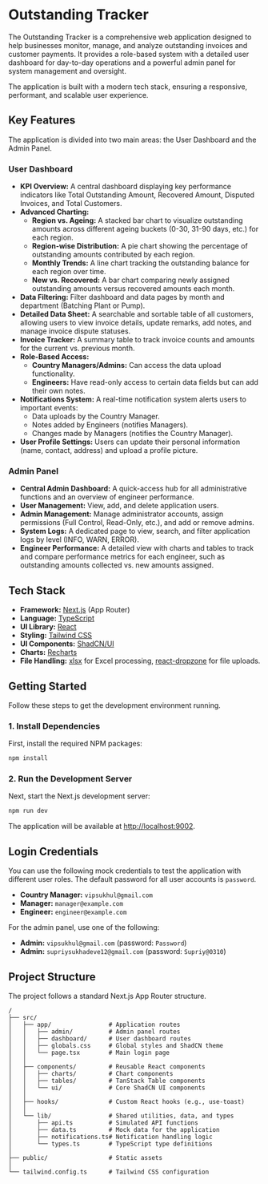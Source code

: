 # Outstanding Tracker

The Outstanding Tracker is a comprehensive web application designed to help businesses monitor, manage, and analyze outstanding invoices and customer payments. It provides a role-based system with a detailed user dashboard for day-to-day operations and a powerful admin panel for system management and oversight.

The application is built with a modern tech stack, ensuring a responsive, performant, and scalable user experience.

## Key Features

The application is divided into two main areas: the User Dashboard and the Admin Panel.

### User Dashboard

- **KPI Overview:** A central dashboard displaying key performance indicators like Total Outstanding Amount, Recovered Amount, Disputed Invoices, and Total Customers.
- **Advanced Charting:**
    - **Region vs. Ageing:** A stacked bar chart to visualize outstanding amounts across different ageing buckets (0-30, 31-90 days, etc.) for each region.
    - **Region-wise Distribution:** A pie chart showing the percentage of outstanding amounts contributed by each region.
    - **Monthly Trends:** A line chart tracking the outstanding balance for each region over time.
    - **New vs. Recovered:** A bar chart comparing newly assigned outstanding amounts versus recovered amounts each month.
- **Data Filtering:** Filter dashboard and data pages by month and department (Batching Plant or Pump).
- **Detailed Data Sheet:** A searchable and sortable table of all customers, allowing users to view invoice details, update remarks, add notes, and manage invoice dispute statuses.
- **Invoice Tracker:** A summary table to track invoice counts and amounts for the current vs. previous month.
- **Role-Based Access:**
    - **Country Managers/Admins:** Can access the data upload functionality.
    - **Engineers:** Have read-only access to certain data fields but can add their own notes.
- **Notifications System:** A real-time notification system alerts users to important events:
    - Data uploads by the Country Manager.
    - Notes added by Engineers (notifies Managers).
    - Changes made by Managers (notifies the Country Manager).
- **User Profile Settings:** Users can update their personal information (name, contact, address) and upload a profile picture.

### Admin Panel

- **Central Admin Dashboard:** A quick-access hub for all administrative functions and an overview of engineer performance.
- **User Management:** View, add, and delete application users.
- **Admin Management:** Manage administrator accounts, assign permissions (Full Control, Read-Only, etc.), and add or remove admins.
- **System Logs:** A dedicated page to view, search, and filter application logs by level (INFO, WARN, ERROR).
- **Engineer Performance:** A detailed view with charts and tables to track and compare performance metrics for each engineer, such as outstanding amounts collected vs. new amounts assigned.

## Tech Stack

- **Framework:** [Next.js](https://nextjs.org/) (App Router)
- **Language:** [TypeScript](https://www.typescriptlang.org/)
- **UI Library:** [React](https://reactjs.org/)
- **Styling:** [Tailwind CSS](https://tailwindcss.com/)
- **UI Components:** [ShadCN/UI](https://ui.shadcn.com/)
- **Charts:** [Recharts](https://recharts.org/)
- **File Handling:** [xlsx](https://www.npmjs.com/package/xlsx) for Excel processing, [react-dropzone](https://react-dropzone.js.org/) for file uploads.

## Getting Started

Follow these steps to get the development environment running.

### 1. Install Dependencies

First, install the required NPM packages:

```bash
npm install
```

### 2. Run the Development Server

Next, start the Next.js development server:

```bash
npm run dev
```

The application will be available at [http://localhost:9002](http://localhost:9002).

## Login Credentials

You can use the following mock credentials to test the application with different user roles. The default password for all user accounts is `password`.

- **Country Manager:** `vipsukhul@gmail.com`
- **Manager:** `manager@example.com`
- **Engineer:** `engineer@example.com`

For the admin panel, use one of the following:

- **Admin:** `vipsukhul@gmail.com` (password: `Password`)
- **Admin:** `supriysukhadeve12@gmail.com` (password: `Supriy@0310`)

## Project Structure

The project follows a standard Next.js App Router structure.

```
/
├── src/
│   ├── app/                # Application routes
│   │   ├── admin/          # Admin panel routes
│   │   ├── dashboard/      # User dashboard routes
│   │   ├── globals.css     # Global styles and ShadCN theme
│   │   └── page.tsx        # Main login page
│   │
│   ├── components/         # Reusable React components
│   │   ├── charts/         # Chart components
│   │   ├── tables/         # TanStack Table components
│   │   └── ui/             # Core ShadCN UI components
│   │
│   ├── hooks/              # Custom React hooks (e.g., use-toast)
│   │
│   └── lib/                # Shared utilities, data, and types
│       ├── api.ts          # Simulated API functions
│       ├── data.ts         # Mock data for the application
│       ├── notifications.ts# Notification handling logic
│       └── types.ts        # TypeScript type definitions
│
├── public/                 # Static assets
│
└── tailwind.config.ts      # Tailwind CSS configuration
```

